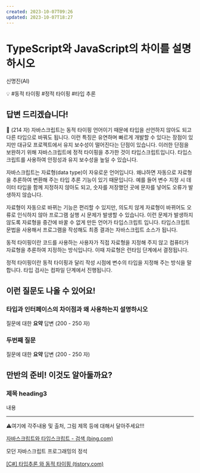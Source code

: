 ```yaml
---
created: 2023-10-07T09:26
updated: 2023-10-07T18:27
---
```

# TypeScript와 JavaScript의 차이를 설명하시오

신명진(AI)

💡 #동적 타이핑 #정적 타이핑  #타입 추론

## **답변 드리겠습니다!**

<aside>
📌 (214 자)
자바스크립트는 동적 타이핑 언어이기 때문에 타입을 선언하지 않아도 되고 다른 타입으로 바꿔도 됩니다. 이런 특징은 유연하며 빠르게 개발할 수 있다는 장점이 있지만 대규모 프로젝트에서 유지 보수성이 떨어진다는 단점이 있습니다. 이러한 단점을 보완하기 위해 자바스크립트에 정적 타이핑을 추가한 것이 타입스크립트입니다. 타입스크립트를 사용하여 안정성과 유지 보수성을 높일 수 있습니다.

</aside>

   자바스크립트는 자료형(data type)이 자유로운 언어입니다. 왜냐하면 자동으로 자료형을 추론하여 변환해 주는 타입 추론 기능이 있기 때문입니다. 예를 들어 변수 지정 시 데이터 타입을 함께 지정하지 않아도 되고, 숫자를 저장했던 곳에 문자를 넣어도 오류가 발생하지 않습니다. 

  자료형이 자동으로 바뀌는 기능은 편리할 수 있지만, 의도치 않게 자료형이 바뀌어도 오류로 인식하지 않아 프로그램 실행 시 문제가 발생할 수 있습니다. 이런 문제가 발생하지 않도록 자료형을 중간에 바꿀 수 없게 만든 언어가 타입스크립트 입니다. 타입스크립트 문법을 사용해서 프로그램을 작성해도 최종 결과는 자바스크립트 소스가 됩니다. 

  동적 타이핑이란 코드를 사용하는 사용자가 직접 자료형을 지정해 주지 않고 컴퓨터가 자료형을 추론하여 지정하는 방식입니다. 이때 자료형은 런타임 단계에서 결정됩니다.

  정적 타이핑이란 동적 타이핑과 달리 작성 시점에 변수의 타입을 지정해 주는 방식을 말합니다. 타입 검사는 컴파일 단계에서 진행됩니다.

## **이런 질문도 나올 수 있어요!**

### 타입과 인터페이스의 차이점과 왜 사용하는지 설명하시오

질문에 대한 **요약** 답변 (200 - 250 자)

### **두번째 질문**

질문에 대한 **요약** 답변 (200 - 250 자)

## **만반의 준비! 이것도 알아둘까요?**

### **제목 heading3**

내용

---

⚠️여기에 각주내용 및 출처, 그림 제목 등에 대해서 달아주세요!!!

[자바스크립트와 타입스크립트 - 검색 (bing.com)](https://www.bing.com/search?q=%EC%9E%90%EB%B0%94%EC%8A%A4%ED%81%AC%EB%A6%BD%ED%8A%B8%EC%99%80+%ED%83%80%EC%9E%85%EC%8A%A4%ED%81%AC%EB%A6%BD%ED%8A%B8&form=ANNTH1&refig=6928828129b64dd3b6ac85bf3b044c80)

모던 자바스크립트 프로그래밍의 정석

[[C#] 타입추론 와 동적 타이핑 (tistory.com)](https://bongho-cha.tistory.com/29#:~:text=%EB%8F%99%EC%A0%81%20%ED%83%80%EC%9D%B4%ED%95%91%EC%9D%B4%EB%9E%80%20%EC%BD%94%EB%93%9C%EB%A5%BC%20%EC%9E%91%EC%84%B1%ED%95%98%EB%8A%94%20%EC%82%AC%EC%9A%A9%EC%9E%90%EA%B0%80%20%EC%A7%81%EC%A0%91%20%EC%9E%90%EB%A3%8C%ED%98%95%EC%9D%84%20%EC%A0%95%ED%95%B4%EC%A3%BC%EC%A7%80,%EC%9E%87%EC%A7%80%EB%A7%8C%20%EC%BD%94%EB%93%9C%20%EC%8B%A4%ED%96%89%20%EC%8B%9C%EA%B0%84%EC%9D%B4%20%EC%83%81%EB%8C%80%EC%A0%81%EC%9C%BC%EB%A1%9C%20%EB%8A%90%EB%A6%AC%EB%8B%A4%EB%8A%94%20%EB%8B%A8%EC%A0%90%EC%9D%B4%20%EC%9E%88%EB%8B%A4.)